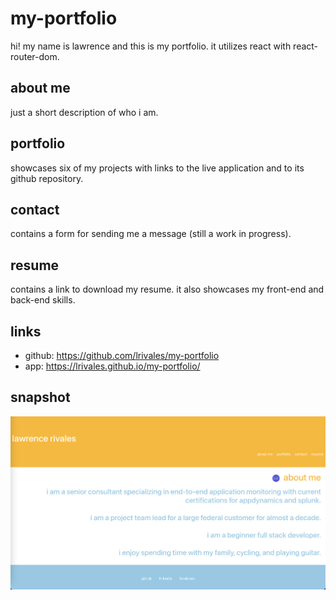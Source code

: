 # my-portfolio

hi! my name is lawrence and this is my portfolio.  it utilizes react with react-router-dom.

## about me
just a short description of who i am.

## portfolio
showcases six of my projects with links to the live application and to its github repository.

## contact
contains a form for sending me a message (still a work in progress).

## resume
contains a link to download my resume.  it also showcases my front-end and back-end skills.

## links
- github: https://github.com/lrivales/my-portfolio
- app: https://lrivales.github.io/my-portfolio/

## snapshot
![my-portfolio](src/img/my-portfolio.png)